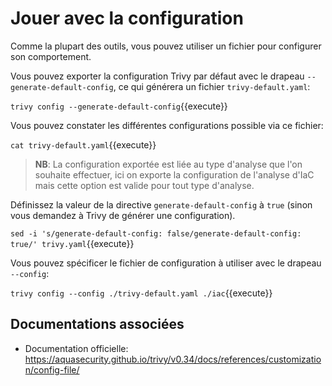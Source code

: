 # Jouer avec la configuration

Comme la plupart des outils, vous pouvez utiliser un fichier pour configurer son comportement.

Vous pouvez exporter la configuration Trivy par défaut avec le drapeau `--generate-default-config`, ce qui générera un fichier `trivy-default.yaml`:

`trivy config --generate-default-config`{{execute}}

Vous pouvez constater les différentes configurations possible via ce fichier:

`cat trivy-default.yaml`{{execute}}

>**NB**: La configuration exportée est liée au type d'analyse que l'on souhaite effectuer, ici on exporte la configuration de l'analyse d'IaC mais cette option est valide pour tout type d'analyse.

Définissez la valeur de la directive `generate-default-config` à `true` (sinon vous demandez à Trivy de générer une configuration).

`sed -i 's/generate-default-config: false/generate-default-config: true/' trivy.yaml`{{execute}}

Vous pouvez spécificer le fichier de configuration à utiliser avec le drapeau `--config`:

`trivy config --config ./trivy-default.yaml ./iac`{{execute}}

## Documentations associées

- Documentation officielle: https://aquasecurity.github.io/trivy/v0.34/docs/references/customization/config-file/